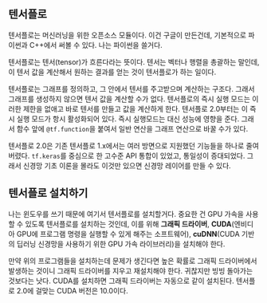 ## 텐서플로
텐서플로는 머신러닝을 위한 오픈소스 모듈이다. 이건 구글이 만든건데, 기본적으로 파이썬과 C++에서 써볼 수 있다. 나는 파이썬을 쓸거다.

텐서플로는 텐서(tensor)가 흐른다라는 뜻이다. 텐서는 벡터나 행렬을 총괄하는 말인데, 이 텐서 값을 계산해서 원하는 결과를 얻는 것이 텐서플로가 하는 일이다.

텐서플로는 그래프를 정의하고, 그 안에서 텐서를 주고받으며 계산하는 구조다. 그래서 그래프를 생성하지 않으면 텐서 값을 계산할 수가 없다. 텐서플로의 즉시 실행 모드는 이러한 제한을 없애고 바로 텐서를 만들고 값을 계산하게 한다. 텐서플로 2.0부터는 이 즉시 실행 모드가 항시 활성화되어 있다. 즉시 실행모드는 대신 성능에 영향을 준다. 그래서 함수 앞에 `@tf.function`을 붙여서 일반 연산을 그래프 연산으로 바꿀 수가 있다.

텐서플로 2.0은 기존 텐서플로 1.x에서는 여러 방면으로 지원했던 기능들을 하나로 줄여버렸다. `tf.keras`를 중심으로 한 고수준 API 통합이 있었고, 통일성이 증대되었다. 그래서 신경망 기초 이론을 몰라도 이것만 있으면 신경망 레이어를 만들 수 있다.

## 텐서플로 설치하기
나는 윈도우를 쓰기 때문에 여기서 텐서플로를 설치할거다. 중요한 건 GPU 가속을 사용할 수 있도록 텐서플로를 설치하는 것인데, 이를 위해 **그래픽 드라이버**, **CUDA**(엔비디아 GPU에 프로그램 명령을 실행할 수 있게 해주는 소프트웨어), **cuDNN**(CUDA 기반의 딥러닝 신경망을 사용하기 위한 GPU 가속 라이브러리)을 설치해야 한다.

만약 위의 프로그램들을 설치하는데 문제가 생긴다면 높은 확률로 그래픽 드라이버에서 발생하는 것이니 그래픽 드라이버를 지우고 재설치해야 한다. 귀찮지만 빙빙 돌아가는 것보다는 낫다. CUDA를 설치하면 그래픽 드라이버는 자동으로 같이 설치된다. 텐서플로 2.0에 걸맞는 CUDA 버전은 10.0이다.
